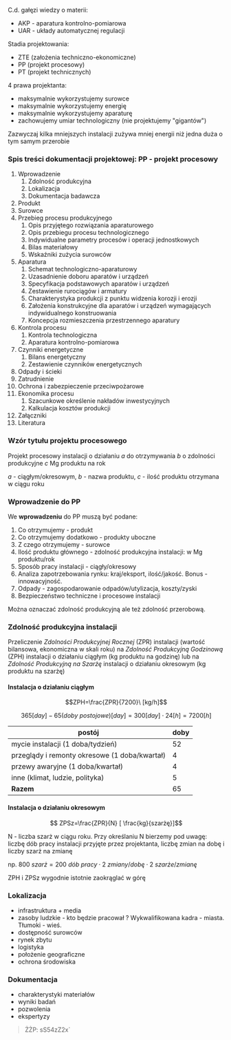 C.d. gałęzi wiedzy o materii:

* AKP - aparatura kontrolno-pomiarowa
* UAR - układy automatycznej regulacji


Stadia projektowania:

* ZTE (założenia techniczno-ekonomiczne)
* PP (projekt procesowy)
* PT (projekt technicznych)

4 prawa projektanta:

* maksymalnie wykorzystujemy surowce
* maksymalnie wykorzystujemy energię
* maksymalnie wykorzystujemy aparaturę
* zachowujemy umiar technologiczny (nie projektujemy "gigantów")

Zazwyczaj kilka mniejszych instalacji zużywa mniej energii niż jedna duża o tym samym przerobie

### Spis treści dokumentacji projektowej: PP - projekt procesowy

1. Wprowadzenie
    1. Zdolność produkcyjna
    2. Lokalizacja
    3. Dokumentacja badawcza
2. Produkt
3. Surowce
4. Przebieg procesu produkcyjnego
    1. Opis przyjętego rozwiązania aparaturowego
    2. Opis przebiegu procesu technologicznego
    3. Indywidualne parametry procesów i operacji jednostkowych
    4. Bilas materiałowy
    5. Wskaźniki zużycia surowców
5. Aparatura
    1. Schemat technologiczno-aparaturowy
    2. Uzasadnienie doboru aparatów i urządzeń
    3. Specyfikacja podstawowych aparatów i urządzeń
    4. Zestawienie rurociągów i armatury
    5. Charakterystyka produkcji z punktu widzenia korozji i erozji
    6. Założenia konstrukcyjne dla aparatów i urządzeń wymagających indywidualnego konstruowania
    7. Koncepcja rozmieszczenia przestrzennego aparatury
6. Kontrola procesu
    1. Kontrola technologiczna
    2. Aparatura kontrolno-pomiarowa
7. Czynniki energetyczne
    1. Bilans energetyczny
    2. Zestawienie czynników energetycznych
8. Odpady i ścieki
9. Zatrudnienie
10. Ochrona i zabezpieczenie przeciwpożarowe
11. Ekonomika procesu
    1. Szacunkowe określenie nakładów inwestycyjnych
    2. Kalkulacja kosztów produkcji
12. Załączniki
13. Literatura

### Wzór tytułu projektu procesowego

Projekt procesowy instalacji o działaniu *a* do otrzymywania *b* o zdolności produkcyjne *c* Mg produktu na rok

*a* - ciągłym/okresowym, *b* - nazwa produktu, *c* - ilość produktu otrzymana w ciągu roku 

### Wprowadzenie do PP

We **wprowadzeniu** do PP muszą być podane:

1. Co otrzymujemy - produkt
2. Co otrzymujemy dodatkowo - produkty uboczne
3. Z czego otrzymujemy - surowce
4. Ilość produktu głównego - zdolność produkcyjna instalacji: w Mg produktu/rok
5. Sposób pracy instalacji - ciągły/okresowy
6. Analiza zapotrzebowania rynku: kraj/eksport, ilość/jakość. Bonus - innowacyjność. 
7. Odpady - zagospodarowanie odpadów/utylizacja, koszty/zyski
8. Bezpieczeństwo techniczne i procesowe instalacji
  
Można oznaczać zdolność produkcyjną ale też zdolność przerobową. 

### Zdolność produkcyjna instalacji

Przeliczenie *Zdolności Produkcyjnej Rocznej* (ZPR) instalacji (wartość bilansowa, ekonomiczna w skali roku) na *Zdolność Produkcyjną Godzinową* (ZPH) instalacji o działaniu ciągłym (kg produktu na godzinę) lub na *Zdolność Produkcyjną na Szarżę* instalacji o działaniu okresowym (kg produktu na szarżę)

#### Instalacja o działaniu ciągłym 

$$ZPH=\frac{ZPR}{7200}\ [kg/h]$$

$$ 365 [day] - 65 (doby\ postojowe)[day]=300[day]\cdot 24[h]=7200[h]$$

|postój|doby|
|-|-|
|mycie instalacji (1 doba/tydzień)|52|
|przeglądy i remonty okresowe (1 doba/kwartał)|4|
|przewy awaryjne (1 doba/kwartał)|4|
|inne (klimat, ludzie, polityka)|5|
|**Razem**|65|

#### Instalacja o działaniu okresowym

$$ ZPSz=\frac{ZPR}{N} [ \frac{kg}{szarżę}]$$

N - liczba szarż w ciągu roku. Przy określaniu N bierzemy pod uwagę: liczbę dób pracy instalacji przyjęte przez projektanta, liczbę zmian na dobę i liczby szarż na zmianę

np. $800\ szarż=200\ dób\ pracy \cdot 2\ zmiany/dobę \cdot 2\ szarże/zmianę$ 

ZPH i ZPSz wygodnie istotnie zaokrąglać w górę

### Lokalizacja 

* infrastruktura + media
* zasoby ludzkie - kto będzie pracował ? Wykwalifikowana kadra - miasta. Tłumoki - wieś.  
* dostępność surowców
* rynek zbytu
* logistyka
* położenie geograficzne
* ochrona środowiska

### Dokumentacja

* charakterystyki materiałów
* wyniki badań
* pozwolenia
* ekspertyzy

> ŻŻP: sS54zZ2x`